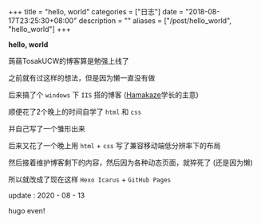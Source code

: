 +++
title = "hello, world"
categories = ["日志"]
date = "2018-08-17T23:25:30+08:00"
description = ""
aliases = ["/post/hello_world", "hello_world"]
+++

**hello, world**

蒟蒻TosakUCW的博客算是勉强上线了

之前就有过这样的想法，但是因为懒一直没有做

后来搞了个 `windows` 下 `IIS` 搭的博客 ([Hamakaze][1]学长的主意)

顺便花了2个晚上的时间自学了 `html` 和 `css`

并自己写了一个雏形出来

后来又花了一个晚上用 `html` + `css` 写了兼容移动端低分辨率下的布局

然后接着维护博客剩下的内容，然后因为各种动态页面，就猝死了 (还是因为懒)

所以就改成了现在这样 `Hexo Icarus` + `GitHub Pages`

update : 2020 - 08 - 13

hugo even!


[1]: http://blog.hamakaze.top/